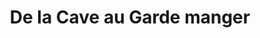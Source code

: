 ---
title: "De la Cave au Garde manger"
url: /capbreton/de-la-cave-au-garde-manger/
shop: charcuterie
---
